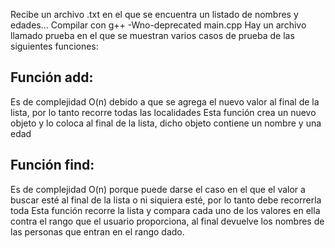 Recibe un archivo .txt en el que se encuentra un listado de nombres y edades...
Compilar con g++ -Wno-deprecated main.cpp
Hay un archivo llamado prueba en el que se muestran varios casos de prueba de las siguientes funciones:
## Función add: 
Es de complejidad O(n) debido a que se agrega el nuevo valor al final de la lista, por lo tanto recorre todas las localidades
Esta función crea un nuevo objeto y lo coloca al final de la lista, dicho objeto contiene un nombre y  una edad 
## Función find:
Es de complejidad O(n) porque puede darse el caso en el que el valor a buscar esté al final de la lista o ni siquiera esté, por lo tanto debe recorrerla toda
Esta función recorre la lista y compara cada uno de los valores en ella contra el rango que el usuario proporciona,
al final devuelve los nombres de las personas que entran en el rango dado. 

